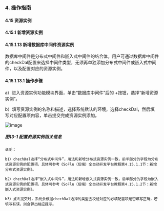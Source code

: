 ### 4. 操作指南

#### 4.15 资源实例

#### 4.15.1 新增资源实例

#### 4.15.1.13 新增数据库中间件资源实例

数据库中间件是分布式中间件和嵌入式中间件的结合体。用户可通过数据库中间件的checkDal配置来选择中间件类型，无须再单独添加分布式中间件或嵌入式中间件，以及配置对应的资源实例。

#### 4.15.1.13.1 操作步骤

a）进入资源实例功能模块界面，单击“数据库中间件”后的 +按钮，选择“新增资源实例”。

b）填写资源实例的名称和描述，选择系统默认的环境，选择checkDal，然后填写对应配置项内容，单击提交完成资源实例添加。

![image](https://user-images.githubusercontent.com/79617492/198529394-ea0ff724-3005-4caf-83be-d57b6e85ef2c.png)

##### 图13-1 配置资源实例相关信息

```
说明：

b1）chechDal选择“分布式中间件”，用法和新增分布式资源实例一致，前半部分的字段为分布式资源实例的配置项，具体可参考《SoFlu（后端）全自动开发平台教程第4.15.1.1节：新增分布式资源实例》。

b2）chechDal选择“嵌入式中间件”，用法和新增嵌入式资源实例一致，后半部分的字段为嵌入式资源实例的配置项，具体可参考《SoFlu（后端）全自动开发平台教程第4.15.1.2节：新增嵌入式资源实例》。

b3）点击提交时，系统会根据chechDal选择的类型去校验对应的必填配置项是否填写正确，若填写有误，则会弹出相应提示。
```
